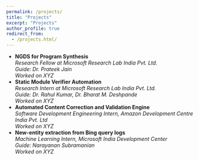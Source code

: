 ```yaml
---
permalink: /projects/
title: "Projects"
excerpt: "Projects"
author_profile: true
redirect_from: 
  - /projects.html/
---
```


* **NGDS for Program Synthesis**  
 *Research Fellow at Microsoft Research Lab India Pvt. Ltd.*  
 *Guide: Dr. Prateek Jain*  
 *Worked on XYZ*  
* **Static Module Verifier Automation**  
 *Research Intern at Microsoft Research Lab India Pvt. Ltd.*  
 *Guide: Dr. Rahul Kumar, Dr. Bharat M. Deshpande*  
 *Worked on XYZ*  
* **Automated Content Correction and Validation Engine**  
 *Software Development Engineering Intern, Amazon Development Centre India Pvt. Ltd*  
 *Worked on XYZ*  
* **New-entity extraction from Bing query logs**  
 *Machine Learning Intern, Microsoft India Development Center*  
 *Guide: Narayanan Subramanian*  
 *Worked on XYZ*

